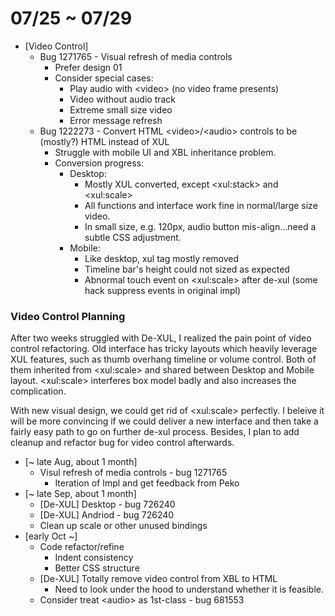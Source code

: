 # 07/25 ~ 07/29

- [Video Control]
  - Bug 1271765 - Visual refresh of media controls
    - Prefer design 01
    - Consider special cases:
      - Play audio with \<video\> (no video frame presents)
      - Video without audio track
      - Extreme small size video
      - Error message refresh
  - Bug 1222273 - Convert HTML \<video\>/\<audio\> controls to be (mostly?) HTML instead of XUL
    - Struggle with mobile UI and XBL inheritance problem.
    - Conversion progress:
      - Desktop:
        - Mostly XUL converted, except \<xul:stack\> and \<xul:scale\>
        - All functions and interface work fine in normal/large size video.
        - In small size, e.g. 120px, audio button mis-align...need a subtle CSS adjustment.
      - Mobile:
        - Like desktop, xul tag mostly removed
        - Timeline bar's height could not sized as expected
        - Abnormal touch event on \<xul:scale\> after de-xul (some hack suppress events in original impl)

### Video Control Planning ###

After two weeks struggled with De-XUL, I realized the pain point of video control refactoring.
Old interface has tricky layouts which heavily leverage XUL features, such as thumb overhang timeline or volume control. Both of them inherited from \<xul:scale\> and shared between Desktop and Mobile layout. \<xul:scale\> interferes box model badly and also increases the complication.

With new visual design, we could get rid of \<xul:scale\> perfectly. I beleive it will be more convincing if we could deliver a new interface and then take a fairly easy path to go on further de-xul process. Besides, I plan to add cleanup and refactor bug for video control afterwards.

- [~ late Aug, about 1 month]
  - Visul refresh of media controls - bug 1271765
    - Iteration of Impl and get feedback from Peko
- [~ late Sep, about 1 month]
  - [De-XUL] Desktop - bug 726240
  - [De-XUL] Andriod - bug 726240
  - Clean up scale or other unused bindings
- [early Oct ~]
  - Code refactor/refine
    - Indent consistency
    - Better CSS structure
  - [De-XUL] Totally remove video control from XBL to HTML
    - Need to look under the hood to understand whether it is feasible.
  - Consider treat \<audio\> as 1st-class - bug 681553
